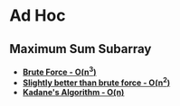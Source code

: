# Ad Hoc
## Maximum Sum Subarray
* **<a href='Ad Hoc/Max Sum Subarray/max_sum_brute_force_n^3.py'>Brute Force - O(n<sup>3</sup>)</a>**
* **<a href='Ad Hoc/Max Sum Subarray/max_sum_n\^2.py'>Slightly better than brute force - O(n<sup>2</sup>)</a>**
* **<a href='Ad Hoc/Max Sum Subarray/max_sum_kadane_n.py'>Kadane's Algorithm - O(n)**
